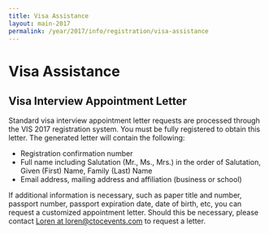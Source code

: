 ```yaml
---
title: Visa Assistance
layout: main-2017
permalink: /year/2017/info/registration/visa-assistance
---
```


# Visa Assistance

## Visa Interview Appointment Letter

Standard visa interview appointment letter requests are processed through the VIS 2017 registration system. You must be fully registered to obtain this letter. The generated letter will contain the following:

* Registration confirmation number
* Full name including Salutation (Mr., Ms., Mrs.) in the order of Salutation, Given (First) Name, Family (Last) Name
* Email address, mailing address and affiliation (business or school)

If additional information is necessary, such as paper title and number, passport number, passport expiration date, date of birth, etc, you can request a customized appointment letter. Should this be necessary, please contact [Loren at loren@ctocevents.com](mailto:loren@ctocevents.com) to request a letter.
